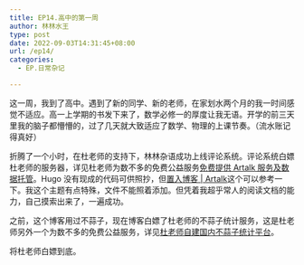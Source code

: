 ```yaml
---
title: EP14.高中的第一周
author: 林林水王
type: post
date: 2022-09-03T14:31:45+08:00
url: /ep14/
categories:
  - EP.日常杂记

---
```

这一周，我到了高中。遇到了新的同学、新的老师，在家划水两个月的我一时间感觉不适应。高一上学期的书发下来了，数学必修一的厚度让我无语。开学的前三天里我的脑子都懵懵的，过了几天就大致适应了数学、物理的上课节奏。（流水账记得真好）

折腾了一个小时，在杜老师的支持下，林林杂语成功上线评论系统。评论系统白嫖杜老师的服务器，详见杜老师为数不多的免费公益服务[免费提供 Artalk 服务及数据托管](https://dusays.com/471/)。Hugo 没有现成的代码可供照抄，但[置入博客 | Artalk](https://artalk-docs.qwqaq.com/guide/frontend/import-blog.html#hugo)这个可以参考一下。我这个主题有点特殊，文件不能照着添加。但凭着我超乎常人的阅读文档的能力，自己摸索出来了，一遍成功。

之前，这个博客用过不蒜子，现在博客白嫖了杜老师的不蒜子统计服务，这是杜老师另外一个为数不多的免费公益服务，详见[杜老师自建国内不蒜子统计平台](https://dusays.com/476/)。

将杜老师白嫖到底。